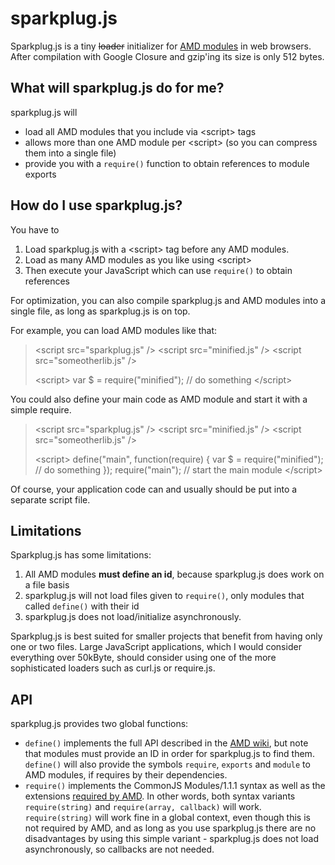 sparkplug.js
============

Sparkplug.js is a tiny <strike>loader</strike> initializer for <a href="https://github.com/amdjs/amdjs-api/wiki/AMD">AMD modules</a>
in web browsers. 
After compilation with Google Closure and gzip'ing its size is only 512 bytes.

## What will sparkplug.js do for me?

sparkplug.js will
* load all AMD modules that you include via &lt;script> tags
* allows more than one AMD module per &lt;script> (so you can compress them into a single file)
* provide you with a <code>require()</code> function to obtain references to module exports

## How do I use sparkplug.js?

You have to
1. Load sparkplug.js with a &lt;script> tag before any AMD modules.
2. Load as many AMD modules as you like using &lt;script>
3. Then execute your JavaScript which can use <code>require()</code> to obtain references

For optimization, you can also compile sparkplug.js and AMD modules into a single file, as long as sparkplug.js is on top.

For example, you can load AMD modules like that:
> &lt;script src="sparkplug.js" />
> &lt;script src="minified.js" />
> &lt;script src="someotherlib.js" />
>
> &lt;script>
>   var $ = require("minified");
>   // do something
> &lt;/script>

You could also define your main code as AMD module and start it with a simple require.
> &lt;script src="sparkplug.js" />
> &lt;script src="minified.js" />
> &lt;script src="someotherlib.js" />
>
> &lt;script>
>   define("main", function(require) {
>       var $ = require("minified");
>       // do something
>   });
>   require("main"); // start the main module
> &lt;/script>

Of course, your application code can and usually should be put into a separate script file.


## Limitations

Sparkplug.js has some limitations:
1. All AMD modules <strong>must define an id</strong>, because sparkplug.js does work on a file basis
2. sparkplug.js will not load files given to <code>require()</code>, only modules that called <code>define()</code> with their id
3. sparkplug.js does not load/initialize asynchronously.

Sparkplug.js is best suited for smaller projects that benefit from having only one or two files. Large JavaScript applications, which I would
consider everything over 50kByte, should consider using one of the more sophisticated loaders such as curl.js or require.js.


## API

sparkplug.js provides two global functions:
* <code>define()</code> implements the full API described in the <a href="https://github.com/amdjs/amdjs-api/wiki/AMD">AMD wiki</a>, but
  note that modules must provide an ID in order for sparkplug.js to find them. <code>define()</code> will also provide the symbols
  <code>require</code>, <code>exports</code> and <code>module</code> to AMD modules, if requires by their dependencies.
* <code>require()</code> implements the CommonJS Modules/1.1.1 syntax as well as the extensions 
  <a href="https://github.com/amdjs/amdjs-api/wiki/require">required by AMD</a>. In other words, both syntax variants
  <code>require(string)</code> and <code>require(array, callback)</code> will work. <code>require(string)</code> will work fine
  in a global context, even though this is not required by AMD, and as long as you use sparkplug.js there are no disadvantages by
  using this simple variant - sparkplug.js does not load asynchronously, so callbacks are not needed.
  
 

